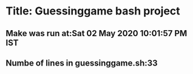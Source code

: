 # Title: Guessinggame bash project
## Make was run at:Sat 02 May 2020 10:01:57 PM IST
## Numbe of lines in guessinggame.sh:33
